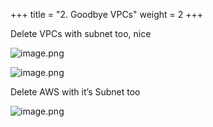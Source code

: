 +++
title = "2. Goodbye VPCs"
weight = 2
+++


Delete VPCs with subnet too, nice


![image.png](images/008-viii-clean-it-up/34-image.png)


![image.png](images/008-viii-clean-it-up/34-image.png)


Delete AWS with it’s Subnet too


![image.png](images/008-viii-clean-it-up/34-image.png)


